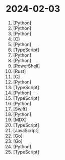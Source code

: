# 2024-02-03

1. [](https://github.comundefined "fabric is an open-source framework for augmenting humans using AI.") [Python]
2. [](https://github.comundefined "16-bit CPU for Excel, and related files") [Python]
3. [](https://github.comundefined "[NeurIPS'23 Oral] Visual Instruction Tuning (LLaVA) built towards GPT-4V level capabilities and beyond.") [Python]
4. [](https://github.comundefined "我的电视 电视直播软件，安装即可使用") [C]
5. [](https://github.comundefined "InstantID : Zero-shot Identity-Preserving Generation in Seconds 🔥") [Python]
6. [](https://github.comundefined "") [TypeScript]
7. [](https://github.comundefined "Real-Time Open-Vocabulary Object Detection") [Python]
8. [](https://github.comundefined "Open source platform for the machine learning lifecycle") [Python]
9. [](https://github.comundefined "GitHub Actions runner images") [PowerShell]
10. [](https://github.comundefined "Rust implementation of Namada, a Proof-of-Stake L1 for interchain asset-agnostic privacy") [Rust]
11. [](https://github.comundefined "Flipper Zero Unleashed Firmware") [C]
12. [](https://github.comundefined "Inference code for CodeLlama models") [Python]
13. [](https://github.comundefined "Universal dependency automation tool.") [TypeScript]
14. [](https://github.comundefined "A Pythonic framework to simplify AI service building") [Python]
15. [](https://github.comundefined "A free, open-source SaaS app starter for React & Node.js with superpowers. Production-ready. Community-driven.") [TypeScript]
16. [](https://github.comundefined "Mixture-of-Experts for Large Vision-Language Models") [Python]
17. [](https://github.comundefined "Swift native speech recognition on-device for iOS and macOS applications.") [Swift]
18. [](https://github.comundefined "SUPIR aims at developing Practical Algorithms for Photo-Realistic Image Restoration In the Wild") [Python]
19. [](https://github.comundefined "🐙 Guides, papers, lecture, notebooks and resources for prompt engineering") [MDX]
20. [](https://github.comundefined "Playwright is a framework for Web Testing and Automation. It allows testing Chromium, Firefox and WebKit with a single API.") [TypeScript]
21. [](https://github.comundefined "") [JavaScript]
22. [](https://github.comundefined "CLI tool for spawning and running containers according to the OCI specification") [Go]
23. [](https://github.comundefined "Complete container management platform") [Go]
24. [](https://github.comundefined "DeepSeek Coder: Let the Code Write Itself") [Python]
25. [](https://github.comundefined "") [TypeScript]
